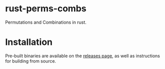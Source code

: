# rust-perms-combs
Permutations and Combinations in rust. 

# Installation
Pre-built binaries are available on the [releases page](https://github.com/edamame-maru/rust-perms-combs/releases), as well as instructions for building from source.
